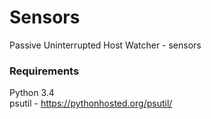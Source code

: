 # Sensors

Passive Uninterrupted Host Watcher - sensors

### Requirements

Python 3.4  
psutil - https://pythonhosted.org/psutil/ 
